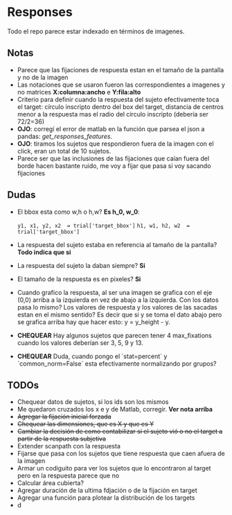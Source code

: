 # Responses

Todo el repo parece estar indexado en términos de imagenes.

## Notas

- Parece que las fijaciones de respuesta estan en el tamaño de la pantalla y no de la imagen
- Las notaciones que se usaron fueron las correspondientes a imagenes y no matrices **X:columna:ancho** e **Y:fila:alto**
- Criterio para definir cuando la respuesta del sujeto efectivamente toca el target: círculo inscripto dentro del box del target, distancia de centros menor a la respuesta mas el radio del círculo inscripto (debería ser 72/2=36)
- **OJO**: corregí el error de matlab en la función que parsea el json a pandas: *get_responses_features*.
- **OJO**: tiramos los sujetos que respondieron fuera de la imagen con el click, eran un total de 10 sujetos.
- Parece ser que las inclusiones de las fijaciones que caían fuera del borde hacen bastante ruido, me voy a fijar que pasa si voy sacando fijaciones

## Dudas

- El bbox esta como w,h o h,w? **Es h_0, w_0**:

    ```y1, x1, y2, x2  = trial['target_bbox']```
    ```h1, w1, h2, w2  = trial['target_bbox']```

- La respuesta del sujeto estaba en referencia al tamaño de la pantalla? **Todo indica que si**
- La respuesta del sujeto la daban siempre? **Si**
- El tamaño de la respuesta es en pixeles? **Si**
- Cuando grafico la respuesta, al ser una imagen se grafica con el eje (0,0) arriba a la izquierda en vez de abajo a la izquierda. Con los datos pasa lo mismo? Los valores de respuesta y los valores de las sacadas estan en el mismo sentido? Es decir que si y se toma el dato abajo pero se grafica arriba hay que hacer esto: y = y_height - y.
- **CHEQUEAR** Hay algunos sujetos que parecen tener 4 max_fixations cuando los valores deberían ser 3, 5, 9 y 13.
- **CHEQUEAR** Duda, cuando pongo el `stat=percent´ y ´common_norm=False´ esta efectivamente normalizando por grupos?

## TODOs

- Chequear datos de sujetos, si los ids son los mismos
- Me quedaron cruzados los x e y de Matlab, corregir. **Ver nota arriba**
- ~~Agregar la fijación inicial forzada~~
- ~~Chequear las dimensiones, que es X y que es Y~~
- ~~Cambiar la decisión de como contabilizar si el sujeto vió o no el target a partir de la respuesta subjetiva~~
- Extender scanpath con la respuesta
- Fijarse que pasa con los sujetos que tiene respuesta que caen afuera de la imagen
- Armar un codiguito para ver los sujetos que lo encontraron al target pero en la respuesta parece que no
- Calcular área cubierta?
- Agregar duración de la ultima fdjación o de la fijación en target
- Agregar una función para plotear la distribución de los targets
- d

